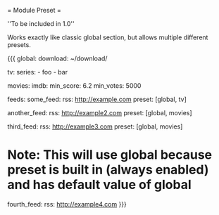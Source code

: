 = Module Preset =

''To be included in 1.0''

Works exactly like classic global section, but allows multiple different presets.

{{{
global:
  download: ~/download/

tv:
  series:
    - foo
    - bar  

movies:
  imdb:
    min_score: 6.2
    min_votes: 5000

feeds:
  some_feed:
    rss: http://example.com
    preset: [global, tv]

  another_feed:
    rss: http://example2.com
    preset: [global, movies]

  third_feed:
    rss: http://example3.com
    preset: [global, movies]

  # Note: This will use global because preset is built in (always enabled) and has default value of global
  fourth_feed:
    rss: http://example4.com
}}}